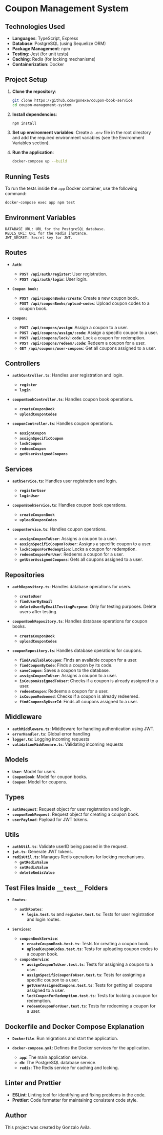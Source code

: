 # Coupon Management System

## Technologies Used

- **Languages**: TypeScript, Express
- **Database**: PostgreSQL (using Sequelize ORM)
- **Package Management**: npm
- **Testing**: Jest (for unit tests)
- **Caching**: Redis (for locking mechanisms)
- **Containerization**: Docker

## Project Setup

1. **Clone the repository**:
    ```sh
    git clone https://github.com/gonexe/coupon-book-service
    cd coupon-management-system
    ```

2. **Install dependencies**:
    ```sh
    npm install
    ```

3. **Set up environment variables**:
   Create a `.env` file in the root directory and add the required environment variables (see the Environment Variables
   section).

4. **Run the application**:
    ```sh
    docker-compose up --build
    ```

## Running Tests

To run the tests inside the `app` Docker container, use the following command:

```sh
docker-compose exec app npm test
```

## Environment Variables

```
DATABASE_URL: URL for the PostgreSQL database.
REDIS_URL: URL for the Redis instance.
JWT_SECRET: Secret key for JWT.
```

## Routes

- **`Auth`**:
    - **`POST /api/auth/register`**: User registration.
    - **`POST /api/auth/login`**: User login.


- **`Coupon book:`**
    - **`POST /api/couponBooks/create`**: Create a new coupon book.
    - **`POST /api/couponBooks/upload-codes`**: Upload coupon codes to a coupon book.


- **`Coupon:`**
    - **`POST /api/coupons/assign`**: Assign a coupon to a user.
    - **`POST /api/coupons/assign/:code`**: Assign a specific coupon to a user.
    - **`POST /api/coupons/lock/:code`**: Lock a coupon for redemption.
    - **`POST /api/coupons/redeem/:code`**: Redeem a coupon for a user.
    - **`GET /api/coupons/user-coupons`**: Get all coupons assigned to a user.

## Controllers

- **`authController.ts`**: Handles user registration and login.
    - **`register`**
    - **`login`**


- **`couponBookController.ts`**: Handles coupon book operations.
    - **`createCouponBook`**
    - **`uploadCouponCodes`**


- **`couponController.ts`**: Handles coupon operations.
    - **`assignCoupon`**
    - **`assignSpecificCoupon`**
    - **`lockCoupon`**
    - **`redeemCoupon`**
    - **`getUserAssignedCoupons`**

## Services

- **`authService.ts`**: Handles user registration and login.
    - **`registerUser`**
    - **`loginUser`**


- **`couponBookService.ts`**: Handles coupon book operations.
    - **`createCouponBook `**
    - **`uploadCouponCodes`**


- **`couponService.ts`**: Handles coupon operations.
    - **`assignCouponToUser`**: Assigns a coupon to a user.
    - **`assignSpecificCouponToUser`**: Assigns a specific coupon to a user.
    - **`lockCouponForRedemption`**: Locks a coupon for redemption.
    - **`redeemCouponForUser`**: Redeems a coupon for a user.
    - **`getUserAssignedCoupons`**: Gets all coupons assigned to a user.

## Repositories

- **`authRepository.ts`**: Handles database operations for users.
    - **`createUser`**
    - **`findUserByEmail`**
    - **`deleteUserByEmailTestingPurpose`**: Only for testing purposes. Delete users after testing.


- **`couponBookRepository.ts`**: Handles database operations for coupon books.
    - **`createCouponBook`**
    - **`uploadCouponCodes`**


- **`couponRepository.ts`**: Handles database operations for coupons.
    - **`findAvailableCoupon`**: Finds an available coupon for a user.
    - **`findCouponByCode`**: Finds a coupon by its code.
    - **`saveCoupon`**: Saves a coupon to the database.
    - **`assignCouponToUser`**: Assigns a coupon to a user.
    - **`isCouponAssignedToUser`**: Checks if a coupon is already assigned to a user.
    - **`redeemCoupon`**: Redeems a coupon for a user.
    - **`isCouponRedeemed`**: Checks if a coupon is already redeemed.
    - **`findCouponsByUserId`**: Finds all coupons assigned to a user.

## Middleware

- **`authMiddleware.ts`**: Middleware for handling authentication using JWT.
- **`errorHandler.ts`**: Global error handling
- **`logger.ts`**: Logging incoming requests
- **`validationMiddleware.ts`**: Validating incoming requests

## Models

- **`User`**: Model for users.
- **`CouponBook`**: Model for coupon books.
- **`Coupon`**: Model for coupons.

## Types

- **`authRequest`**: Request object for user registration and login.
- **`couponBookRequest`**: Request object for creating a coupon book.
- **`userPayload`**: Payload for JWT tokens.

## Utils

- **`authUtil.ts`**: Validate userID being passed in the request.
- **`jwt.ts`**: Generate JWT tokens.
- **`redisUtil.ts`**: Manages Redis operations for locking mechanisms.
    - **`getRedisValue`**
    - **`setRedisValue`**
    - **`deleteRedisValue`**

## Test Files Inside `__test__` Folders

- **`Routes`**:
    - **`authRoutes`**:
        - **`login.test.ts`** and **`register.test.ts`**: Tests for user registration and login routes.


- **`Services`**:
    - **`couponBookService`**:
        - **`createCouponBook.test.ts`**: Tests for creating a coupon book.
        - **`uploadCouponCodes.test.ts`**: Tests for uploading coupon codes to a coupon book.
    - **`couponService`**:
        - **`assignCouponToUser.test.ts`**: Tests for assigning a coupon to a user.
        - **`assignSpecificCouponToUser.test.ts`**: Tests for assigning a specific coupon to a user.
        - **`getUserAssignedCoupons.test.ts`**: Tests for getting all coupons assigned to a user.
        - **`lockCouponForRedemption.test.ts`**: Tests for locking a coupon for redemption.
        - **`redeemCouponForUser.test.ts`**: Tests for redeeming a coupon for a user.

## Dockerfile and Docker Compose Explanation

- **`Dockerfile`**: Run migrations and start the application.

- **`docker-compose.yml`**: Defines the Docker services for the application.
    - **`app`**: The main application service.
    - **`db`**: The PostgreSQL database service.
    - **`redis`**: The Redis service for caching and locking.

## Linter and Prettier

- **ESLint**: Linting tool for identifying and fixing problems in the code.
- **Prettier**: Code formatter for maintaining consistent code style.

## Author

This project was created by Gonzalo Avila.